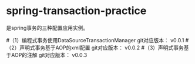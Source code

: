 # spring-transaction-practice
是spring事务的三种配置应用实例。


#（1）编程式事务使用DataSourceTransactionManager git对应版本： v0.0.1
#（2）声明式事务基于AOP的xml配置 git对应版本： v0.0.2
#（3）声明式事务基于AOP的注解 git对应版本： v0.0.3
